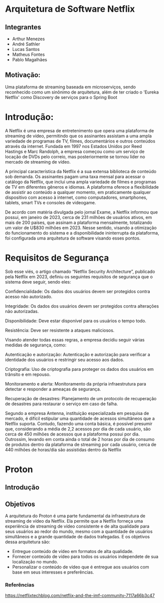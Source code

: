 # Arquitetura de Software Netflix

## Integrantes
  * Arthur Menezes
  * André Sathler
  * Lucas Santos
  * Matheus Fontes
  * Pablo Magalhães

## Motivação: 
Uma plataforma de streaming baseada em microserviços, sendo reconhecido como um sinônimo de arquitetura, além de ter criado o 'Eureka Netflix' como Discovery de serviços para o Spring Boot


# Introdução:
A Netflix é uma empresa de entretenimento que opera uma plataforma de streaming de vídeo, permitindo que os assinantes assistam a uma ampla variedade de programas de TV, filmes, documentários e outros conteúdos através da internet. Fundada em 1997 nos Estados Unidos por Reed Hastings e Marc Randolph, a empresa começou como um serviço de locação de DVDs pelo correio, mas posteriormente se tornou líder no mercado de streaming de vídeo.


A principal característica da Netflix é a sua extensa biblioteca de conteúdo sob demanda. Os assinantes pagam uma taxa mensal para acessar o catálogo da Netflix, que inclui uma ampla variedade de filmes e programas de TV em diferentes gêneros e idiomas. A plataforma oferece a flexibilidade de assistir ao conteúdo a qualquer momento, em praticamente qualquer dispositivo com acesso à internet, como computadores, smartphones, tablets, smart TVs e consoles de videogame.


De acordo com matéria divulgada pelo jornal Exame, a Netflix informou que possui, em janeiro de 2023, cerca de 231 milhões de usuários ativos, em mais de 200 países, que assinam a plataforma mensalmente, totalizando um valor de U$830 milhões em 2023. Nesse sentido, visando a otimização do funcionamento do sistema e a disponibilidade ininterrupta da plataforma, foi configurada uma arquitetura de software visando esses pontos.

# Requisitos de Segurança
Sob esse viés, o artigo chamado “Netflix Security Architecture”, publicado pela Netflix em 2023, definiu os seguintes requisitos de segurança que o sistema deve seguir, sendo eles: 


Confidencialidade: Os dados dos usuários devem ser protegidos contra acesso não autorizado.

Integridade: Os dados dos usuários devem ser protegidos contra alterações não autorizadas.

Disponibilidade: Deve estar disponível para os usuários o tempo todo.

Resistência: Deve ser resistente a ataques maliciosos.


Visando atender todas essas regras, a empresa decidiu seguir várias medidas de segurança, como: 


Autenticação e autorização: Autenticação e autorização para verificar a identidade dos usuários e restringir seu acesso aos dados.

Criptografia: Uso de criptografia para proteger os dados dos usuários em trânsito e em repouso.

Monitoramento e alerta: Monitoramento da própria infraestrutura para detectar e responder a ameaças de segurança.

Recuperação de desastres: Planejamento de um protocolo de recuperação de desastres para restaurar o serviço em caso de falha.


Segundo a empresa Antenna, instituição especializada em pesquisa de mercado, é difícil estipular uma quantidade de acessos simultâneos que a Netflix suporta. Contudo, fazendo uma conta básica, é possível presumir que, considerando a média de 2,2 acessos por dia de cada usuário, são cerca de 450 milhões de acessos que a plataforma possui por dia. Outrossim, levando em conta ainda o total de 2 horas por dia de consumo de produtos dentro da plataforma de streaming por cada usuário, cerca de 440 milhões de horas/dia são assistidas dentro da Netflix



# Proton
## Introdução

## Objetivos

A arquitetura do Proton é uma parte fundamental da infraestrutura de streaming de vídeo da Netflix. Ela permite que a Netflix forneça uma experiência de streaming de vídeo consistente e de alta qualidade para seus usuários ao redor do mundo, mesmo com a quantidade de usuários simultâneos e a grande quantidade de dados trafegadas. E os objetivos dessa arquitetura são:

* Entregue conteúdo de vídeo em formatos de alta qualidade.
* Fornecer conteúdo de vídeo para todos os usuários independete de sua localização no mundo.
* Personalizar o conteúdo de vídeo que é entregue aos usuários com base em seus interesses e preferências.

### Referências
https://netflixtechblog.com/netflix-and-the-imf-community-7117a66b3c47

